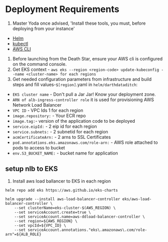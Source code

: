# Deployment Requirements
1. Master Yoda once advised, 'Install these tools, you must, before deploying from your instance'
- [Helm](https://helm.sh/docs/intro/install/)
- [kubectl](https://kubernetes.io/docs/tasks/tools/install-kubectl-linux/)
- [AWS CLI](https://docs.aws.amazon.com/cli/latest/userguide/getting-started-install.html)
1. Before launching from the Death Star, ensure your AWS cli is configured on the command console.
1. Get EKS context - ``aws eks --region <region-code> update-kubeconfig --name <cluster-name> for each regions``
1. Get needed configuration parameters from infrastructure and build steps and fill values-`$[region]`.yaml in `helm/darthdataditch`:
- `EKS cluster name` - Don't pull a Jar Jar! Know your deployment zone.
- `ARN of alb-ingress-controller role` it is used for provisioning AWS Network Load Balancer
- `VPC ID` - VPC Ids 1 for each region
- `image.repository:` - Your ECR repo
- `image.tag:`- version of the application code to be deployed
- `service.eipId:` - 2 eip id for each region
- `service.subnets:` - 2 subnetid for each region
- `acmCertificateArn:` - 2 arns to SSL Certificates
- `pod.annotations.eks.amazonaws.com/role-arn:` - AWS role attached to pods to access to bucket
- `env.S3_BUCKET_NAME:` - bucket name for application
## setup nlb to EKS
1. Install aws load ballancer to EKS in each region
```
helm repo add eks https://aws.github.io/eks-charts

```

```
helm upgrade --install aws-load-balancer-controller eks/aws-load-balancer-controller \
    --set clusterName=eks-cluster-$(AWS_REGION) \
    --set serviceAccount.create=true \
    --set serviceAccount.name=aws-ddload-balancer-controller \
    --set region=${AWS_REGION} \
    --set vpcId=${VPC_ID} \
    --set serviceAccount.annotations."eks\.amazonaws\.com/role-arn"=${ALB_ROLE}
```
